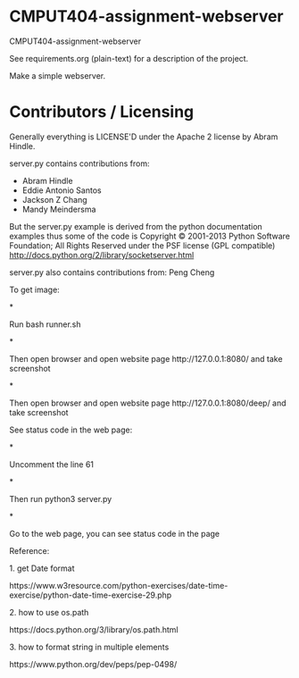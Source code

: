 CMPUT404-assignment-webserver
=============================

CMPUT404-assignment-webserver

See requirements.org (plain-text) for a description of the project.

Make a simple webserver.

Contributors / Licensing
========================

Generally everything is LICENSE'D under the Apache 2 license by Abram Hindle.

server.py contains contributions from:

* Abram Hindle
* Eddie Antonio Santos
* Jackson Z Chang
* Mandy Meindersma 

But the server.py example is derived from the python documentation
examples thus some of the code is Copyright © 2001-2013 Python
Software Foundation; All Rights Reserved under the PSF license (GPL
compatible) http://docs.python.org/2/library/socketserver.html

server.py also contains contributions from:
Peng Cheng
<p>To get image:</p>
* <p>Run bash runner.sh</p>
* <p>Then open browser and open website page http://127.0.0.1:8080/ and take screenshot</p>
* <p>Then open browser and open website page http://127.0.0.1:8080/deep/ and take screenshot</p>
<p>See status code in the web page:</p>
* <p>Uncomment the line 61</p>
* <p>Then run python3 server.py</p>
* <p>Go to the web page, you can see status code in the page</p>
Reference:
<p>1. get Date format</p>
https://www.w3resource.com/python-exercises/date-time-exercise/python-date-time-exercise-29.php
<p>2. how to use os.path</p>
https://docs.python.org/3/library/os.path.html
<p>3. how to format string in multiple elements</p>
https://www.python.org/dev/peps/pep-0498/
